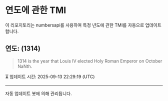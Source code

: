 
# 연도에 관한 TMI

이 리포지토리는 numbersapi를 사용하여 특정 년도에 관한 TMI를 자동으로 업데이트합니다.

## 연도: (1314)
> 1314 is the year that Louis IV elected Holy Roman Emperor on October NaNth.

⏳ 업데이트 시간: 2025-09-13 22:29:19 (UTC)

---
자동 업데이트 봇에 의해 관리됩니다.
